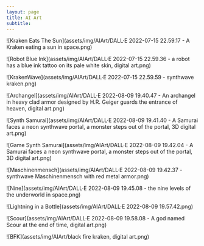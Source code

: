 ```yaml
---
layout: page
title: AI Art
subtitle: 
---
```


![Kraken Eats The Sun](assets/img/AIArt/DALL·E 2022-07-15 22.59.17 - A Kraken eating a sun in space.png)

![Robot Blue Ink](assets/img/AIArt/DALL·E 2022-07-15 22.59.36 - a robot has a blue ink tattoo on its pale white skin, digital art.png)

![KrakenWave](assets/img/AIArt/DALL·E 2022-07-15 22.59.59 - synthwave kraken.png)

![Archangel](assets/img/AIArt/DALL·E 2022-08-09 19.40.47 - An archangel in heavy clad armor designed by H.R. Geiger guards the entrance of heaven, digital art.png)

![Synth Samurai](assets/img/AIArt/DALL·E 2022-08-09 19.41.40 - A Samurai faces a neon synthwave portal, a monster steps out of the portal, 3D digital art.png)

![Game Synth Samurai](assets/img/AIArt/DALL·E 2022-08-09 19.42.04 - A Samurai faces a neon synthwave portal, a monster steps out of the portal, 3D digital art.png)

![Maschinenmensch](assets/img/AIArt/DALL·E 2022-08-09 19.42.37 - synthwave Maschinenmensch with red metal armor.png)

![Nine](assets/img/AIArt/DALL·E 2022-08-09 19.45.08 - the nine levels of the underworld in space.png)

![Lightning in a Bottle](assets/img/AIArt/DALL·E 2022-08-09 19.57.42.png)

![Scour](assets/img/AIArt/DALL·E 2022-08-09 19.58.08 - A god named Scour at the end of time, digital art.png)

![BFK](assets/img/AIArt/black fire kraken, digital art.png)

![]()

![]()

![]()
